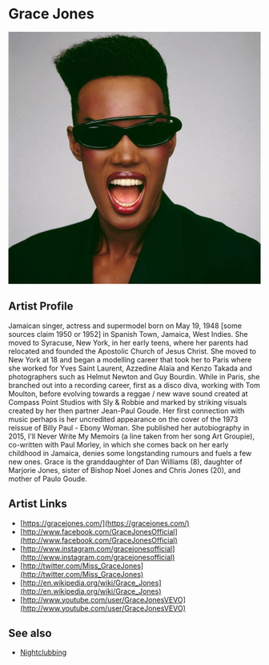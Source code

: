 # Grace Jones

![](../../assets/artists/Grace_Jones.png)

## Artist Profile

Jamaican singer, actress and supermodel born on May 19, 1948 [some sources claim 1950 or 1952] in Spanish Town, Jamaica, West Indies. She moved to Syracuse, New York, in her early teens, where her parents had relocated and founded the Apostolic Church of Jesus Christ.
She moved to New York at 18 and began a modelling career that took her to Paris where she worked for Yves Saint Laurent, Azzedine Alaïa and Kenzo Takada and photographers such as Helmut Newton and Guy Bourdin. While in Paris, she branched out into a recording career, first as a disco diva, working with Tom Moulton, before evolving towards a reggae / new wave sound created at Compass Point Studios with Sly &amp; Robbie and marked by striking visuals created by her then partner Jean-Paul Goude.
Her first connection with music perhaps is her uncredited appearance on the cover of the 1973 reissue of Billy Paul - Ebony Woman.
She published her autobiography in 2015, I'll Never Write My Memoirs (a line taken from her song Art Groupie), co-written with Paul Morley, in which she comes back on her early childhood in Jamaica, denies some longstanding rumours and fuels a few new ones.
Grace is the granddaughter of Dan Williams (8), daughter of Marjorie Jones, sister of Bishop Noel Jones and Chris Jones (20), and mother of Paulo Goude.

## Artist Links

- [https://gracejones.com/](https://gracejones.com/)
- [http://www.facebook.com/GraceJonesOfficial](http://www.facebook.com/GraceJonesOfficial)
- [http://www.instagram.com/gracejonesofficial](http://www.instagram.com/gracejonesofficial)
- [http://twitter.com/Miss_GraceJones](http://twitter.com/Miss_GraceJones)
- [http://en.wikipedia.org/wiki/Grace_Jones](http://en.wikipedia.org/wiki/Grace_Jones)
- [http://www.youtube.com/user/GraceJonesVEVO](http://www.youtube.com/user/GraceJonesVEVO)


## See also

- [Nightclubbing](Nightclubbing.md)
